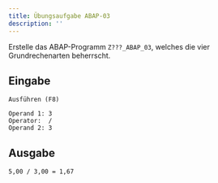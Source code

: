 ```yaml
---
title: Übungsaufgabe ABAP-03
description: ''
---
```


Erstelle das ABAP-Programm `Z???_ABAP_03`, welches die vier Grundrechenarten beherrscht.

## Eingabe
```
Ausführen (F8)

Operand 1: 3
Operator:  /
Operand 2: 3
```

## Ausgabe
```
5,00 / 3,00 = 1,67
```